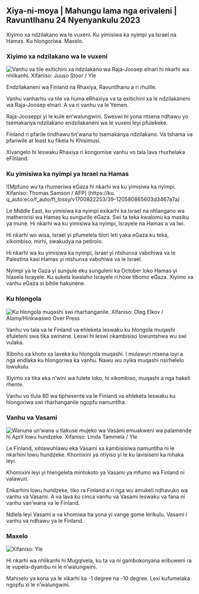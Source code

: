 ## Xiya-ni-moya \| Mahungu lama nga erivaleni \| Ravuntlhanu 24 Nyenyankulu 2023

Xiyimo xa ndzilakano wa le vuxeni. Ku yimisiwa ka nyimpi ya Israel na Hamas. Ku hlongoriwa. Maxelo.

### Xiyimo xa ndzilakano wa le vuxeni

![Vanhu va tile exitichini xa ndzilakano wa Raja-Joosep eInari hi nkarhi wa nhlikanhi. Xifaniso: Juuso Stoor / Yle](https://ku.q_auto:eco/f_auto/fl_lossy/v1700827102/39-120618465608fd4818b7)

Endzilakaneni wa Finland na Rhaxiya, Ravuntlhanu a ri rhulile.

Vanhu vanharhu va tile va huma eRhaxiya va ta exitichini xa le ndzilakaneni wa Raja-Joosep eInari. A va ri vanhu va le Yemen.

Raja-Jooseppi yi le kule en’walungwini. Sweswi hi yona ntsena ndhawu yo tsemakanya ndzilakano endzilakaneni wa le vuxeni leyi pfulekeke.

Finland ri pfarile tindhawu tin’wana to tsemakanya ndzilakano. Va tshama va pfariwile at least ku fikela hi Khisimusi.

Xivangelo hi leswaku Rhaxiya ri kongomise vanhu vo tala lava rhurhelaka eFinland.

### Ku yimisiwa ka nyimpi ya Israel na Hamas

![Mpfuno wu ta rhumeriwa eGaza hi nkarhi wa ku yimisiwa ka nyimpi. Xifaniso: Thomas Samson / AFP] (https://ku. q_auto:eco/f_auto/fl_lossy/v1700822253/39-120580865603d3467a7a)

Le Middle East, ku yimisiwa ka nyimpi exikarhi ka Israel na nhlangano wa matherorisi wa Hamas ku sungurile eGaza. Swi ta teka kwalomu ka masiku ya mune. Hi nkarhi wa ku yimisiwa ka nyimpi, Israyele na Hamas a va lwi.

Hi nkarhi wo wisa, Israel yi pfumelela tilori leti yaka eGaza ku teka, xikombiso, mirhi, swakudya na petirolo.

Hi nkarhi wa ku yimisiwa ka nyimpi, Israel yi ntshunxa vabohiwa va le Palestina kasi Hamas yi ntshunxa vabohiwa va le Israel.

Nyimpi ya le Gaza yi sungule eku sunguleni ka October loko Hamas yi hlasela Israyele. Ku sukela kwalaho Israyele ri hoxe tibomo eGaza. Xiyimo xa vanhu eGaza xi bihile hakunene.

### Ku hlongola

![Ku hlongola muqashi swi rharhanganile. Xifaniso: Oleg Elkov / Alamy/Hinkwaswo Over Press](https://ku.Swifaniso/swifaniso.cdn.yle.fi/xifaniso/kulayicha/c_crop,h_3182,w_5657,x_121,y_740/ar_1.77777777777777777,c_fill,g_faces,h_675,w_1200/dpr_1.0/q_auto:eco/f_auto/fl_lossy/v1698135288/39-115380264d2449083906)

Vanhu vo tala va le Finland va ehleketa leswaku ku hlongola muqashi efuleteni swa tika swinene. Leswi hi leswi nkambisiso lowuntshwa wu swi vulaka.

Xiboho xa khoto xa laveka ku hlongola muqashi. I mulawuri ntsena loyi a nga endlaka ku hlongoriwa ka vanhu. Nawu wu nyika muqashi nsirhelelo lowukulu.

Xiyimo xa tika eka n’wini wa fulete loko, hi xikombiso, muqashi a nga hakeli rhente.

Vanhu vo tlula 80 wa tiphesente va le Finland va ehleketa leswaku ku hlongoriwa swi rharhanganile ngopfu namuntlha.

### Vanhu va Vasami

![Wanuna un’wana u tlakuse mujeko wa Vasámi emuakweni wa palamende hi April lowu hundzeke. Xifaniso: Linda Tammela / Yle](https://ku.q_auto:eco/f_auto/fl_lossy/v1693572536/39-10986686437da2797694)

Le Finland, xihlawuhlawu eka Vasami xa kambisisiwa namuntlha ni le nkarhini lowu hundzeke. Khomixini ya ntiyiso yi le ku lavisiseni ka mhaka leyi.

Khomixini leyi yi hlengeleta mintokoto ya Vasami ya mfumo wa Finland ni valawuri.

Enkarhini lowu hundzeke, tiko ra Finland a ri nga wu amukeli ndhavuko wa vanhu va Vasami. A va lava ku cinca vanhu va Vasami leswaku va fana ni vanhu van’wana va le Finland.

Ndlela leyi Vasami a va khomiwa ha yona yi vange gome lerikulu. Vasami i vanhu va ndhawu ya le Finland.

### Maxelo

![ Xifaniso: Yle](https://swifaniso.cdn.yle.fi/xifaniso/kulayicha/c_crop,h_1080,w_1919,x_0,y_0/ar_1.77777777777777777,c_fill,g_faces,h_675,w_1200/dpr_1.0/q_auto:eco/f_auto/fl_lossy/v1700835658/39-12063856560b12785459)

Hi nkarhi wa nhlikanhi hi Mugqivela, ku ta va ni gambokonyana eribuweni ra le vupela-dyambu ni le n’walungwini.

Mahiselo ya kona ya le xikarhi ka -1 degree na -10 degree. Lexi kufumelaka ngopfu xi le n’walungwini.